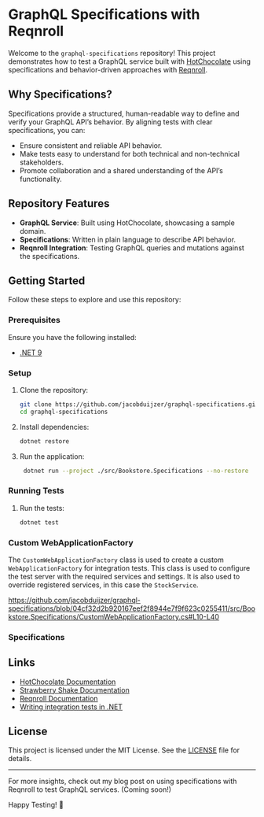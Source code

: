 # GraphQL Specifications with Reqnroll

Welcome to the `graphql-specifications` repository! This project demonstrates how to test a GraphQL service built with [HotChocolate](https://chillicream.com/docs/hotchocolate) using specifications and behavior-driven approaches with [Reqnroll](https://github.com/reqnroll/reqnroll).

## Why Specifications?

Specifications provide a structured, human-readable way to define and verify your GraphQL API’s behavior. By aligning tests with clear specifications, you can:

- Ensure consistent and reliable API behavior.
- Make tests easy to understand for both technical and non-technical stakeholders.
- Promote collaboration and a shared understanding of the API’s functionality.

## Repository Features

- **GraphQL Service**: Built using HotChocolate, showcasing a sample domain.
- **Specifications**: Written in plain language to describe API behavior.
- **Reqnroll Integration**: Testing GraphQL queries and mutations against the specifications.

## Getting Started

Follow these steps to explore and use this repository:

### Prerequisites

Ensure you have the following installed:

- [.NET 9](https://dotnet.microsoft.com/)

### Setup

1. Clone the repository:
   ```bash
   git clone https://github.com/jacobduijzer/graphql-specifications.git
   cd graphql-specifications
   ```
2. Install dependencies:
   ```bash
   dotnet restore
   ```
3. Run the application:
   ```bash
    dotnet run --project ./src/Bookstore.Specifications --no-restore
    ```
   
### Running Tests

1. Run the tests:
   ```bash
   dotnet test
   ```

### Custom WebApplicationFactory

The `CustomWebApplicationFactory` class is used to create a custom `WebApplicationFactory` for integration tests. This class is used to configure the test server with the required services and settings. It is also used to override registered services, in this case the `StockService`.

https://github.com/jacobduijzer/graphql-specifications/blob/04cf32d2b920167eef2f8944e7f9f623c0255411/src/Bookstore.Specifications/CustomWebApplicationFactory.cs#L10-L40

### Specifications

## Links

- [HotChocolate Documentation](https://chillicream.com/docs/hotchocolate)
- [Strawberry Shake Documentation](https://chillicream.com/docs/strawberryshake)
- [Reqnroll Documentation](https://docs.reqnroll.net/)
- [Writing integration tests in .NET](https://learn.microsoft.com/en-us/aspnet/core/test/integration-tests?view=aspnetcore-9.0)

## License

This project is licensed under the MIT License. See the [LICENSE](LICENSE) file for details.

---

For more insights, check out my blog post on using specifications with Reqnroll to test GraphQL services. (Coming soon!)

Happy Testing! 🚀

